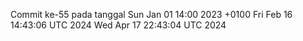 Commit ke-55 pada tanggal Sun Jan 01 14:00 2023 +0100
Fri Feb 16 14:43:06 UTC 2024
Wed Apr 17 22:43:04 UTC 2024
